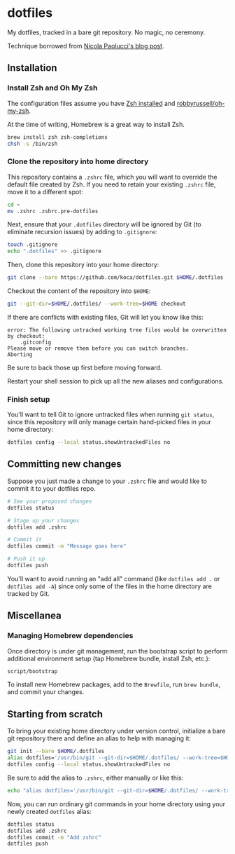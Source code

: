 # dotfiles

My dotfiles, tracked in a bare git repository. No magic, no ceremony.

Technique borrowed from [Nicola Paolucci's blog post](https://developer.atlassian.com/blog/2016/02/best-way-to-store-dotfiles-git-bare-repo/).

## Installation

### Install Zsh and Oh My Zsh

The configuration files assume you have [Zsh installed](https://www.google.com/search?q=installing+zsh)
and [robbyrussell/oh-my-zsh](https://github.com/robbyrussell/oh-my-zsh).

At the time of writing, Homebrew is a great way to install Zsh.

```sh
brew install zsh zsh-completions
chsh -s /bin/zsh
```

### Clone the repository into home directory

This repository contains a `.zshrc` file, which you will want to override the
default file created by Zsh. If you need to retain your existing `.zshrc` file,
move it to a different spot:

```sh
cd ~
mv .zshrc .zshrc.pre-dotfiles
```

Next, ensure that your `.dotfiles` directory will be ignored by Git (to eliminate
recursion issues) by adding to `.gitignore`:

```sh
touch .gitignore
echo ".dotfiles" >> .gitignore
```

Then, clone this repository into your home directory:

```sh
git clone --bare https://github.com/koca/dotfiles.git $HOME/.dotfiles
```

Checkout the content of the repository into `$HOME`:

```sh
git --git-dir=$HOME/.dotfiles/ --work-tree=$HOME checkout
```

If there are conflicts with existing files, Git will let you know like this:

```
error: The following untracked working tree files would be overwritten by checkout:
    .gitconfig
Please move or remove them before you can switch branches.
Aborting
```

Be sure to back those up first before moving forward.

Restart your shell session to pick up all the new aliases and configurations.

### Finish setup

You'll want to tell Git to ignore untracked files when running `git status`,
since this repository will only manage certain hand-picked files in your
home directory:

```sh
dotfiles config --local status.showUntrackedFiles no
```

## Committing new changes

Suppose you just made a change to your `.zshrc` file and would like to commit it
to your dotfiles repo.

```sh
# See your proposed changes
dotfiles status

# Stage up your changes
dotfiles add .zshrc

# Commit it
dotfiles commit -m "Message goes here"

# Push it up
dotfiles push
```

You'll want to avoid running an "add all" command (like `dotfiles add .` or `dotfiles add -A`)
since only some of the files in the home directory are tracked by Git.

## Miscellanea

### Managing Homebrew dependencies

Once directory is under git management, run the bootstrap script to
perform additional environment setup (tap Homebrew bundle, install Zsh, etc.):

```sh
script/bootstrap
```

To install new Homebrew packages, add to the `Brewfile`, run `brew bundle`,
and commit your changes.

## Starting from scratch

To bring your existing home directory under version control, initialize a bare
git repository there and define an alias to help with managing it:

```sh
git init --bare $HOME/.dotfiles
alias dotfiles='/usr/bin/git --git-dir=$HOME/.dotfiles/ --work-tree=$HOME'
dotfiles config --local status.showUntrackedFiles no
```

Be sure to add the alias to `.zshrc`, either manually or like this:

```sh
echo "alias dotfiles='/usr/bin/git --git-dir=$HOME/.dotfiles/ --work-tree=$HOME'" >> $HOME/.zshrc
```

Now, you can run ordinary git commands in your home directory using your newly
created `dotfiles` alias:

```sh
dotfiles status
dotfiles add .zshrc
dotfiles commit -m "Add zshrc"
dotfiles push
```
